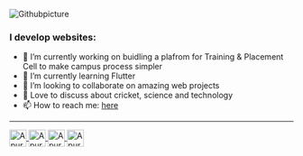 ![Githubpicture](https://user-images.githubusercontent.com/51908436/99877013-1f8fe900-2c21-11eb-8a44-9884d026145f.png)


### I develop websites:

- 🔭 I’m currently working on buidling a plafrom for Training & Placement Cell to make campus process simpler 
- 🌱 I’m currently learning Flutter
- 👯 I’m looking to collaborate on amazing web projects
- 💬 Love to discuss about cricket, science and technology
- 📫 How to reach me: [here](mailto:apurv.nitsri@gmail.com?subject=Hey%20there,%20I%20saw%20you%20on%20Github&body=Hi%20Apurv,%20I'd%20like%20to%20get%20in%20touch.%20I%20was%20wondering...)
---
<p align="left">
<a href="https://www.linkedin.com/in/apurvathakur/" target="blank">
<img align="center" src="https://cdn.jsdelivr.net/npm/simple-icons@3.0.1/icons/linkedin.svg" alt="Apurv" height="30px" width="30" />
</a>
<a href="https://www.codechef.com/users/apurv7599" target="blank">
<img align="center" src="https://simpleicons.org/icons/codechef.svg" alt="Apurv" height="30px" width="30" />
</a>  
<a href="https://www.hackerearth.com/@apurvthakur_" target="blank">
<img align="center" src="https://simpleicons.org/icons/hackerearth.svg" alt="Apurv" height="30px" width="30" />
</a>
<a href="https://www.instagram.com/apurvthakur_/" target="blank">
<img align="center" src="https://cdn.jsdelivr.net/npm/simple-icons@3.0.1/icons/instagram.svg" alt="Apurv" height="30px" width="30" />
</a>
</p>
